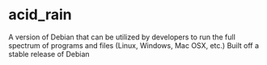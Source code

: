 acid_rain
=========
A version of Debian that can be utilized by developers to run the full spectrum of programs and files (Linux, Windows, Mac OSX, etc.)
Built off a stable release of Debian